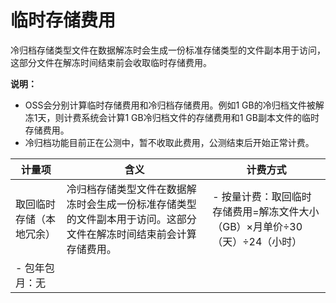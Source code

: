 # 临时存储费用

冷归档存储类型文件在数据解冻时会生成一份标准存储类型的文件副本用于访问，这部分文件在解冻时间结束前会收取临时存储费用。

**说明：**

-   OSS会分别计算临时存储费用和冷归档存储费用。例如1 GB的冷归档文件被解冻1天，则计费系统会计算1 GB冷归档文件的存储费用和1 GB副本文件的临时存储费用。
-   冷归档功能目前正在公测中，暂不收取此费用，公测结束后开始正常计费。

|计量项|含义|计费方式|
|---|--|----|
|取回临时存储（本地冗余）|冷归档存储类型文件在数据解冻时会生成一份标准存储类型的文件副本用于访问。这部分文件在解冻时间结束前会计算存储费用。|-   按量计费：取回临时存储费用=解冻文件大小（GB）×月单价÷30（天）÷24（小时）
-   包年包月：无 |

